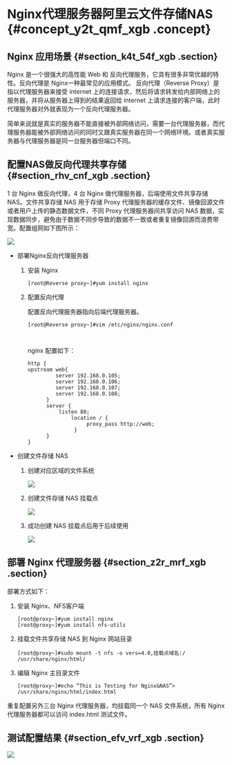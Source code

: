 # Nginx代理服务器阿里云文件存储NAS {#concept_y2t_qmf_xgb .concept}

## Nginx 应用场景 {#section_k4t_54f_xgb .section}

Nginx 是一个很强大的高性能 Web 和 反向代理服务，它具有很多非常优越的特性。反向代理是 Nginx一种最常见的应用模式。 反向代理（Reverse Proxy）是指以代理服务器来接受 internet 上的连接请求，然后将请求转发给内部网络上的服务器，并将从服务器上得到的结果返回给 internet 上请求连接的客户端，此时代理服务器对外就表现为一个反向代理服务器。

简单来说就是真实的服务器不能直接被外部网络访问，需要一台代理服务器，而代理服务器能被外部网络访问的同时又跟真实服务器在同一个网络环境。或者真实服务器与代理服务器是同一台服务器但端口不同。

## 配置NAS做反向代理共享存储 {#section_rhv_cnf_xgb .section}

1 台 Nginx 做反向代理，4 台 Nginx 做代理服务器，后端使用文件共享存储 NAS。文件共享存储 NAS 用于存储 Proxy 代理服务器的缓存文件、镜像回源文件或者用户上传的静态数据文件，不同 Proxy 代理服务器间共享访问 NAS 数据，实现数据同步，避免由于数据不同步导致的数据不一致或者重复镜像回源而浪费带宽。配置组网如下图所示：

![](http://static-aliyun-doc.oss-cn-hangzhou.aliyuncs.com/assets/img/131493/155117081139582_zh-CN.png)

-   部署Nginx反向代理服务器
    1.  安装 Nginx

        ```
        [root@Reverse proxy~]#yum install nginx
        ```

    2.  配置反向代理

        配置反向代理服务器指向后端代理服务器。

        ```
        [root@Reverse proxy~]#vim /etc/nginx/nginx.conf
        ```

        ` `

        nginx 配置如下：

        ```
        http {
        upstream web{
                 server 192.168.0.105;
                 server 192.168.0.106;
                 server 192.168.0.107;
                 server 192.168.0.108;
              }
              server {
                  listen 80;
                      location / {
                           proxy_pass http://web;
                       }
              }
        }
        ```

-   创建文件存储 NAS
    1.  创建对应区域的文件系统

        ![](http://static-aliyun-doc.oss-cn-hangzhou.aliyuncs.com/assets/img/131493/155117081139585_zh-CN.png)

    2.  创建文件存储 NAS 挂载点

        ![](http://static-aliyun-doc.oss-cn-hangzhou.aliyuncs.com/assets/img/131493/155117081139587_zh-CN.png)

    3.  成功创建 NAS 挂载点后用于后续使用

        ![](http://static-aliyun-doc.oss-cn-hangzhou.aliyuncs.com/assets/img/131493/155117081139588_zh-CN.png)


## 部署 Nginx 代理服务器 {#section_z2r_mrf_xgb .section}

部署方式如下：

1.  安装 Nginx、NFS客户端

    ```
    [root@proxy~]#yum install nginx
    [root@proxy~]#yum install nfs-utils
    ```

2.  挂载文件共享存储 NAS 到 Nginx 网站目录

    ```
    [root@proxy~]#sudo mount -t nfs -o vers=4.0,挂载点域名:/ /usr/share/nginx/html/ 
    ```

3.  编辑 Nginx 主目录文件

    ```
    [root@proxy~]#echo “This is Testing for Nginx&NAS”> /usr/share/nginx/html/index.html
    ```


重复配置另外三台 Nginx 代理服务器，均挂载同一个 NAS 文件系统，所有 Nginx 代理服务器都可以访问 index.html 测试文件。

## 测试配置结果 {#section_efv_vrf_xgb .section}

![](http://static-aliyun-doc.oss-cn-hangzhou.aliyuncs.com/assets/img/131493/155117081239589_zh-CN.png)

